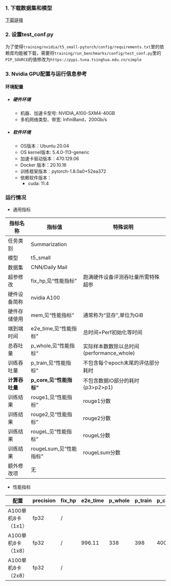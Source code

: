 ### 1. 下载数据集和模型
[下载链接](https://bd.bcebos.com/klx-pytorch-ipipe-bd/flagperf/datasets/t5_small_train.tar) 

### 2. 设置test_conf.py

为了使得`training/nvidia/t5_small-pytorch/config/requirements.txt`里的依赖库均能被下载，需要将`training/run_benchmarks/config/test_conf.py`里的`PIP_SOURCE`的值修改为`https://pypi.tuna.tsinghua.edu.cn/simple`

### 3. Nvidia GPU配置与运行信息参考
#### 环境配置
- ##### 硬件环境
    - 机器、加速卡型号: NVIDIA_A100-SXM4-40GB
    - 多机网络类型、带宽: InfiniBand，200Gb/s
- ##### 软件环境
   - OS版本：Ubuntu 20.04
   - OS kernel版本: 5.4.0-113-generic
   - 加速卡驱动版本：470.129.06
   - Docker 版本：20.10.16
   - 训练框架版本：pytorch-1.8.0a0+52ea372
   - 依赖软件版本：
     - cuda: 11.4

### 运行情况

* 通用指标

| 指标名称       | 指标值                  | 特殊说明                              |
| -------------- | ----------------------- | ------------------------------------- |
| 任务类别       | Summarization                |                                       |
| 模型           | t5_small                |                                       |
| 数据集         | CNN/Daily Mail            |                                       |
| 超参修改       | fix_hp,见“性能指标” | 跑满硬件设备评测吞吐量所需特殊超参 |
| 硬件设备简称   | nvidia A100             |                                       |
| 硬件存储使用   | mem,见“性能指标”        | 通常称为“显存”,单位为GiB              |
| 端到端时间     | e2e_time,见“性能指标”   | 总时间+Perf初始化等时间               |
| 总吞吐量       | p_whole,见“性能指标”    | 实际样本数数除以总时间(performance_whole) |
| 训练吞吐量     | p_train,见“性能指标”    | 不包含每个epoch末尾的评估部分耗时     |
| **计算吞吐量** | **p_core,见“性能指标”** | 不包含数据IO部分的耗时(p3>p2>p1)      |
| 训练结果       | rouge1,见“性能指标”        | rouge1分数            |
| 训练结果       | rouge2,见“性能指标”        | rouge2分数            |
| 训练结果       | rougeL,见“性能指标”        | rougeL分数            |
| 训练结果       | rougeLsum,见“性能指标”        | rougeLsum分数            |
| 额外修改项     | 无                      |                                       |

* 性能指标

| 配置               | precision | fix_hp | e2e_time | p_whole | p_train | p_core | rouge1  | rouge2  | rougeL  | rougeLsum  | mem |
| ------------------ | --------- | ---- | ---- | ---- | ---- | ---- |  ---- | ---- | ---- | ---- | ---- |
| A100单机8卡（1x1） | fp32 | / | | | | | | | | | |
| A100单机8卡（1x8） | fp32 | / | 996.11 | 338 | 398 | 400 | 41.12 | 18.84 | 29.15 | 38.32 | 35.3 /40.0 |
| A100单机8卡（2x8） | fp32 | / | | | | | | | | | |
